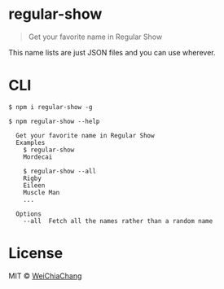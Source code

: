 # regular-show
> Get your favorite name in Regular Show

This name lists are just JSON files and you can use wherever.

# CLI
```shell
$ npm i regular-show -g
```

```shell
$ npm regular-show --help
  
  Get your favorite name in Regular Show
  Examples
    $ regular-show
    Mordecai

    $ regular-show --all
    Rigby
    Eileen
    Muscle Man
    ...

  Options
    --all  Fetch all the names rather than a random name
```

# License
MIT © [WeiChiaChang](https://github.com/WeiChiaChang)